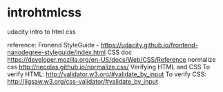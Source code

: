 # introhtmlcss
udacity intro to html css

reference:
Fronend StyleGuide -
    https://udacity.github.io/frontend-nanodegree-styleguide/index.html
CSS doc
    https://developer.mozilla.org/en-US/docs/Web/CSS/Reference
normalize css
    http://necolas.github.io/normalize.css/
Verifying HTML and CSS
  To verify HTML: http://validator.w3.org/#validate_by_input
  To verify CSS: http://jigsaw.w3.org/css-validator/#validate_by_input